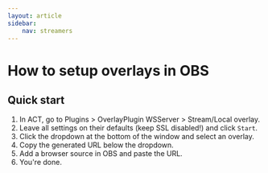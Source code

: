 ```yaml
---
layout: article
sidebar:
    nav: streamers
---
```


# How to setup overlays in OBS

## Quick start

1. In ACT, go to Plugins > OverlayPlugin WSServer > Stream/Local overlay.
2. Leave all settings on their defaults (keep SSL disabled!) and click `Start`.
3. Click the dropdown at the bottom of the window and select an overlay.
4. Copy the generated URL below the dropdown.
5. Add a browser source in OBS and paste the URL.
6. You're done.
